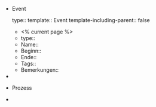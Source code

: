 - Event
  
  type::
  template:: Event
  template-including-parent:: false
	- <% current page %>
	- type::
	- Name::
	- Beginn::
	- Ende::
	- Tags::
	- Bemerkungen::
-
- Prozess
-